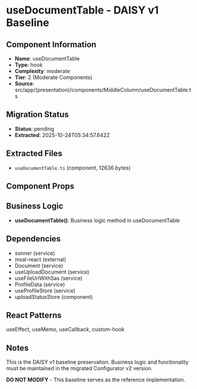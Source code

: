# useDocumentTable - DAISY v1 Baseline

## Component Information

- **Name**: useDocumentTable
- **Type**: hook
- **Complexity**: moderate
- **Tier**: 2 (Moderate Components)
- **Source**: src/app/(presentation)/components/MiddleColumn/useDocumentTable.ts

## Migration Status

- **Status**: pending
- **Extracted**: 2025-10-24T05:34:57.642Z

## Extracted Files

- `useDocumentTable.ts` (component, 12636 bytes)

## Component Props



## Business Logic

- **useDocumentTable()**: Business logic method in useDocumentTable

## Dependencies

- sonner (service)
- msal-react (external)
- Document (service)
- useUploadDocument (service)
- useFileUrlWithSas (service)
- ProfileData (service)
- useProfileStore (service)
- uploadStatusStore (component)

## React Patterns

useEffect, useMemo, useCallback, custom-hook

## Notes

This is the DAISY v1 baseline preservation. Business logic and functionality
must be maintained in the migrated Configurator v2 version.

**DO NOT MODIFY** - This baseline serves as the reference implementation.
